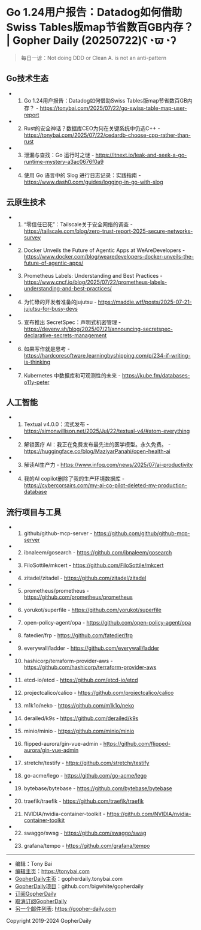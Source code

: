 # Go 1.24用户报告：Datadog如何借助Swiss Tables版map节省数百GB内存？ | Gopher Daily (20250722)ʕ◔ϖ◔ʔ

>每日一谚：Not doing DDD or Clean A. is not an anti-pattern

## Go技术生态


- 1. Go 1.24用户报告：Datadog如何借助Swiss Tables版map节省数百GB内存？ - https://tonybai.com/2025/07/22/go-swiss-table-map-user-report

- 2. Rust的安全神话？数据库CEO为何在关键系统中仍选C&#43;&#43; - https://tonybai.com/2025/07/22/cedardb-choose-cpp-rather-than-rust

- 3. 泄漏与查找：Go 运行时之谜 - https://itnext.io/leak-and-seek-a-go-runtime-mystery-a3ac0676f0a9

- 4. 使用 Go 语言中的 Slog 进行日志记录：实践指南 - https://www.dash0.com/guides/logging-in-go-with-slog


## 云原生技术


- 1. “零信任已死”：Tailscale关于安全网络的调查 - https://tailscale.com/blog/zero-trust-report-2025-secure-networks-survey

- 2. Docker Unveils the Future of Agentic Apps at WeAreDevelopers - https://www.docker.com/blog/wearedevelopers-docker-unveils-the-future-of-agentic-apps/

- 3. Prometheus Labels: Understanding and Best Practices - https://www.cncf.io/blog/2025/07/22/prometheus-labels-understanding-and-best-practices/

- 4. 为忙碌的开发者准备的jujutsu - https://maddie.wtf/posts/2025-07-21-jujutsu-for-busy-devs

- 5. 宣布推出 SecretSpec：声明式机密管理 - https://devenv.sh/blog/2025/07/21/announcing-secretspec-declarative-secrets-management

- 6. 如果写作就是思考 - https://hardcoresoftware.learningbyshipping.com/p/234-if-writing-is-thinking

- 7. Kubernetes 中数据库和可观测性的未来 - https://kube.fm/databases-o11y-peter


## 人工智能


- 1. Textual v4.0.0：流式发布 - https://simonwillison.net/2025/Jul/22/textual-v4/#atom-everything

- 2. 解锁医疗 AI：我正在免费发布最先进的医学模型。永久免费。 - https://huggingface.co/blog/MaziyarPanahi/open-health-ai

- 3. 解读AI生产力 - https://www.infoq.com/news/2025/07/ai-productivity

- 4. 我的AI copilot删除了我的生产环境数据库 - https://cybercorsairs.com/my-ai-co-pilot-deleted-my-production-database


## 流行项目与工具


- 1. github/github-mcp-server - https://github.com/github/github-mcp-server

- 2. ibnaleem/gosearch - https://github.com/ibnaleem/gosearch

- 3. FiloSottile/mkcert - https://github.com/FiloSottile/mkcert

- 4. zitadel/zitadel - https://github.com/zitadel/zitadel

- 5. prometheus/prometheus - https://github.com/prometheus/prometheus

- 6. yorukot/superfile - https://github.com/yorukot/superfile

- 7. open-policy-agent/opa - https://github.com/open-policy-agent/opa

- 8. fatedier/frp - https://github.com/fatedier/frp

- 9. everywall/ladder - https://github.com/everywall/ladder

- 10. hashicorp/terraform-provider-aws - https://github.com/hashicorp/terraform-provider-aws

- 11. etcd-io/etcd - https://github.com/etcd-io/etcd

- 12. projectcalico/calico - https://github.com/projectcalico/calico

- 13. m1k1o/neko - https://github.com/m1k1o/neko

- 14. derailed/k9s - https://github.com/derailed/k9s

- 15. minio/minio - https://github.com/minio/minio

- 16. flipped-aurora/gin-vue-admin - https://github.com/flipped-aurora/gin-vue-admin

- 17. stretchr/testify - https://github.com/stretchr/testify

- 18. go-acme/lego - https://github.com/go-acme/lego

- 19. bytebase/bytebase - https://github.com/bytebase/bytebase

- 20. traefik/traefik - https://github.com/traefik/traefik

- 21. NVIDIA/nvidia-container-toolkit - https://github.com/NVIDIA/nvidia-container-toolkit

- 22. swaggo/swag - https://github.com/swaggo/swag

- 23. grafana/tempo - https://github.com/grafana/tempo


----

- 编辑：Tony Bai
- [编辑主页](https://tonybai.com)：https://tonybai.com
- [GopherDaily主页](https://gopherdaily.tonybai.com)：gopherdaily.tonybai.com
- [GopherDaily项目](https://github.com/bigwhite/gopherdaily)：github.com/bigwhite/gopherdaily
- [订阅GopherDaily](https://gopherdaily.tonybai.com/subscribe)
- [取消订阅GopherDaily](https://gopherdaily.tonybai.com/unsubscribe)
- [另一个邮件列表](https://gopher-daily.com): https://gopher-daily.com

Copyright 2019-2024 GopherDaily

